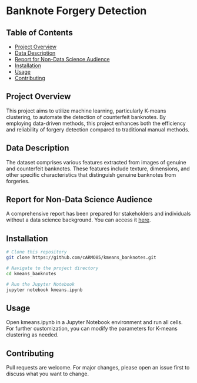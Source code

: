 # Banknote Forgery Detection

## Table of Contents

- [Project Overview](#project-overview)
- [Data Description](#data-description)
- [Report for Non-Data Science Audience](#report-for-non-data-science-audience)
- [Installation](#installation)
- [Usage](#usage)
- [Contributing](#contributing)

## Project Overview

This project aims to utilize machine learning, particularly K-means clustering, to automate the detection of counterfeit banknotes. By employing data-driven methods, this project enhances both the efficiency and reliability of forgery detection compared to traditional manual methods.

## Data Description

The dataset comprises various features extracted from images of genuine and counterfeit banknotes. These features include texture, dimensions, and other specific characteristics that distinguish genuine banknotes from forgeries.

## Report for Non-Data Science Audience
A comprehensive report has been prepared for stakeholders and individuals without a data science background. You can access it [here](https://drive.google.com/file/d/1iVeePoFZ7KYMp9crsXs-j1yEyR7UESio/view?usp=sharing).

## Installation

```bash
# Clone this repository
git clone https://github.com/cARMO85/kmeans_banknotes.git

# Navigate to the project directory
cd kmeans_banknotes

# Run the Jupyter Notebook
jupyter notebook kmeans.ipynb
```

## Usage
Open kmeans.ipynb in a Jupyter Notebook environment and run all cells. For further customization, you can modify the parameters for K-means clustering as needed.

## Contributing
Pull requests are welcome. For major changes, please open an issue first to discuss what you want to change.
